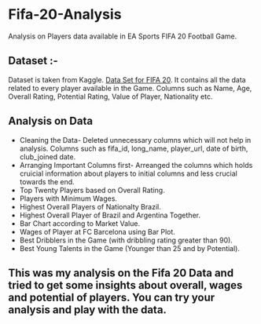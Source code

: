 # Fifa-20-Analysis
Analysis on Players data available in EA Sports FIFA 20 Football Game.

## Dataset :- 
Dataset is taken from Kaggle. [Data Set for FIFA 20](https://www.kaggle.com/stefanoleone992/fifa-20-complete-player-dataset?select=players_20.csv). It contains all the data related to every player available in the Game. Columns such as Name, Age, Overall Rating, Potential Rating, Value of Player, Nationality etc.

## Analysis on Data
- Cleaning the Data- 
Deleted unnecessary columns which will not help in analysis. Columns such as fifa_id, long_name, player_url, date of birth, club_joined date.
- Arranging Important Columns first-
Arreanged the columns which holds cruicial information about players to initial columns and less crucial towards the end.
- Top Twenty Players based on Overall Rating.
- Players with Minimum Wages.
- Highest Overall Players of Nationalty Brazil.
- Highest Overall Player of Brazil and Argentina Together.
- Bar Chart according to Market Value.
- Wages of Player at FC Barcelona using Bar Plot.
- Best Dribblers in the Game (with dribbling rating greater than 90).
- Best Young Talents in the Game (Younger than 25 and by Potential).

## This was my analysis on the Fifa 20 Data and tried to get some insights about overall, wages and potential of players. You can try your analysis and play with the data.
